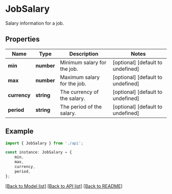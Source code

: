 # JobSalary

Salary information for a job.

## Properties

Name | Type | Description | Notes
------------ | ------------- | ------------- | -------------
**min** | **number** | Minimum salary for the job. | [optional] [default to undefined]
**max** | **number** | Maximum salary for the job. | [optional] [default to undefined]
**currency** | **string** | The currency of the salary. | [optional] [default to undefined]
**period** | **string** | The period of the salary. | [optional] [default to undefined]

## Example

```typescript
import { JobSalary } from './api';

const instance: JobSalary = {
    min,
    max,
    currency,
    period,
};
```

[[Back to Model list]](../README.md#documentation-for-models) [[Back to API list]](../README.md#documentation-for-api-endpoints) [[Back to README]](../README.md)
